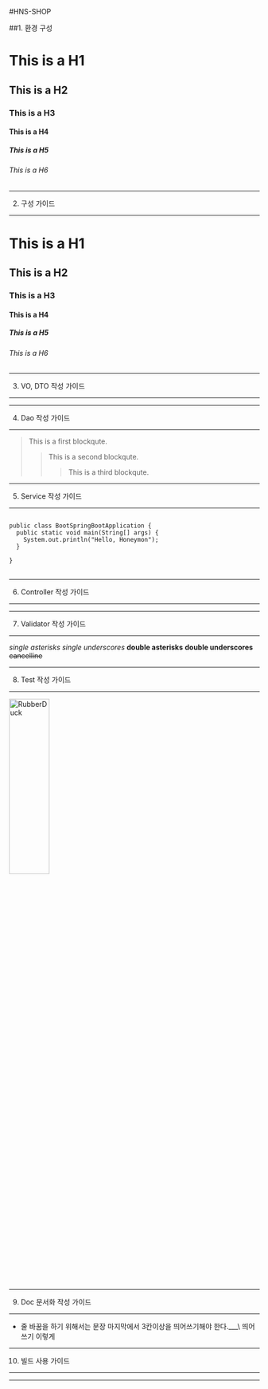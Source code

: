 #HNS-SHOP


##1. 환경 구성

# This is a H1
## This is a H2
### This is a H3
#### This is a H4
##### This is a H5
###### This is a H6

*****
2. 구성 가이드
-------------
# This is a H1
## This is a H2
### This is a H3
#### This is a H4
##### This is a H5
###### This is a H6

*****
3. VO, DTO 작성 가이드
-------------

*****
4. Dao 작성 가이드
-------------
> This is a first blockqute.
>   > This is a second blockqute.
>   >   > This is a third blockqute.

*****
5. Service 작성 가이드
-------------
<pre>
<code>
public class BootSpringBootApplication {
  public static void main(String[] args) {
    System.out.println("Hello, Honeymon");
  }

}
</code>
</pre>

*****
6. Controller 작성 가이드
-------------

*****
7. Validator 작성 가이드
-------------
*single asterisks*
_single underscores_
**double asterisks**
__double underscores__
~~cancelline~~

*****
8. Test 작성 가이드
-------------
<img src="http://tst.t-brothers.com/images/initTB.jpg" width="40%" height="30%" title="px(픽셀) 크기 설정" alt="RubberDuck"></img>

*****
9. Doc 문서화 작성 가이드
-------------
* 줄 바꿈을 하기 위해서는 문장 마지막에서 3칸이상을 띄어쓰기해야 한다.___\\ 띄어쓰기
이렇게


*****
10. 빌드 사용 가이드
-------------

*****